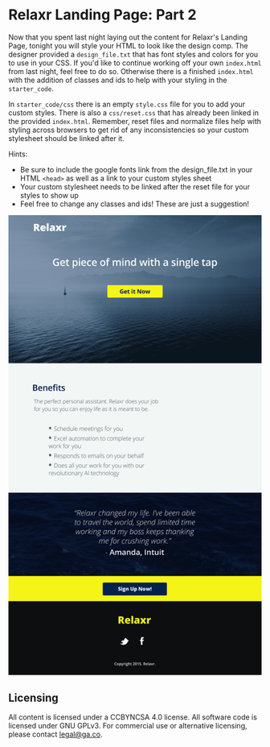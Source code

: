 # Relaxr Landing Page: Part 2

Now that you spent last night laying out the content for Relaxr's Landing Page, tonight you will style your HTML to look like the design comp. The designer provided a `design_file.txt` that has font styles and colors for you to use in your CSS. If you'd like to continue working off your own `index.html` from last night, feel free to do so. Otherwise there is a finished `index.html` with the addition of classes and ids to help with your styling in the `starter_code`. 

In `starter_code/css` there is an empty `style.css` file for you to add your custom styles. There is also a `css/reset.css` that has already been linked in the provided `index.html`. Remember, reset files and normalize files help with styling across browsers to get rid of any inconsistencies so your custom stylesheet should be linked after it.

Hints:
- Be sure to include the google fonts link from the design_file.txt in your HTML `<head>` as well as a link to your custom styles sheet
- Your custom stylesheet needs to be linked after the reset file for your styles to show up
- Feel free to change any classes and ids! These are just a suggestion!


![Relaxr Landing Page](starter_code/images/relaxr_landing.jpg)

## Licensing
All content is licensed under a CC­BY­NC­SA 4.0 license.
All software code is licensed under GNU GPLv3. For commercial use or alternative licensing, please contact legal@ga.co.

